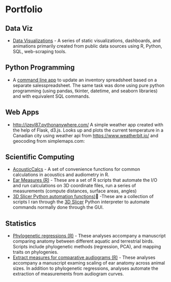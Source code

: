 # Portfolio

## Data Viz
* [Data Visualizations](https://github.com/jzeyl/Data-visualizations) - A series of static visualizations, dashboards, and animations primarily created from public data sources using R, Python, SQL, web-scraping tools.

## Python Programming
 * A [command line app](https://github.com/jzeyl/Inventory-app) to update an inventory spreadsheet based on a separate salesspreadsheet. The same task was done using pure python programming (using pandas, tkinter, datetime, and seaborn libraries) and with equivalent SQL commands.
 
## Web Apps
* http://jzeyl87.pythonanywhere.com/ A simple weather app created with the help of Flask, d3.js. Looks up and plots the current temperature in a Canadian city using weather api from https://www.weatherbit.io/ and geocoding from simplemaps.com:



## Scientific Computing
* [AcousticCalcs](https://github.com/jzeyl/AcousticCalcs) - A set of convenience functions for common calculations in acoustics and audiometry in R.
* [Ear Measures (R)](https://github.com/jzeyl/Ear-Measures) - These are a set of R scripts that automate the I/O and run calculations on 3D coordinate files, run a series of measurements (compute distances, surface areas, angles)
* [3D Slicer Python automation functions)](https://github.com/jzeyl/3D-Slicer-Scripts):snake: -These are a collection of scripts I ran through the [3D Slicer](https://www.slicer.org/) Python interpreter to automate commands normally done through the GUI. 

## Statistics
* [Phylogenetic regressions (R)](https://github.com/jzeyl/A-T-Statistics) - These analyses accompany a manuscript comparing anatomy between different aquatic and terrestrial birds. Scripts include phylogenetic methods (regression, PCA), and mapping traits on phylogenies.
* [Extract measures for comparative audiograms (R)](https://github.com/jzeyl/Scaling_2021) - These analyses accompany a manuscript examing scaling of ear anatomy across animal sizes. In addition to phylogenetic regressions, analyses automate the extraction of measurements from audiogram curves.
